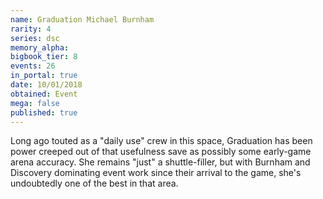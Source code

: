 ```yaml
---
name: Graduation Michael Burnham
rarity: 4
series: dsc
memory_alpha:
bigbook_tier: 8
events: 26
in_portal: true
date: 10/01/2018
obtained: Event
mega: false
published: true
---
```


Long ago touted as a "daily use" crew in this space, Graduation has been power creeped out of that usefulness save as possibly some early-game arena accuracy. She remains "just" a shuttle-filler, but with Burnham and Discovery dominating event work since their arrival to the game, she's undoubtedly one of the best in that area.
